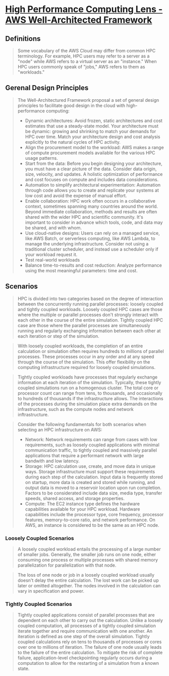 # [High Performance Computing Lens - AWS Well-Architected Framework](https://docs.aws.amazon.com/wellarchitected/latest/high-performance-computing-lens/welcome.html)

## Definitions
> Some vocabulary of the AWS Cloud may differ from common HPC terminology. For example, HPC users may refer to a server as a "node" while AWS refers to a virtual server as an "instance." When HPC users commonly speak of "jobs," AWS refers to them as "workloads."

## Gerenal Design Principles
> The Well-Architectured Framework proposal a set of general design principles to facilitate good design in the cloud with high-performance computing:
>- Dynamic architectures: Avoid frozen, static architectures and cost estimates that use a steady-state model. Your architecture must be dynamic: growing and shrinking to match your demands for HPC over time. Match your architecture design and cost analysis explicitly to the natural cycles of HPC activity.
>- Align the procurement model to the workload: AWS makes a range of compute procurement models available for the various HPC usage patterns.
>- Start from the data: Before you begin designing your architecture, you must have a clear picture of the data. Consider data origin, size, velocity, and updates. A holistic optimization of performance and cost focuses on compute and includes data considerations. 
>- Automation to simplify architectural experimentation: Automation through code allows you to create and replicate your systems at low cost and avoid the expense of manual effort.
>- Enable collaboration: HPC work often occurs in a collaborative context, sometimes spanning many countries around the world. Beyond immediate collaboration, methods and results are often shared with the wider HPC and scientific community. It's important to consider in advance which tools, code, and data may be shared, and with whom.
>- Use cloud-native designs: Users can rely on a managed service, like AWS Batch, or serverless computing, like AWS Lambda, to manage the underlying infrastructure. Consider not using a traditional cluster scheduler, and instead use a scheduler only if your workload request it.
>- Test real-world workloads
>- Balance time-to-results and cost reduction: Analyze performance using the most meaningful parameters: time and cost.

## Scenarios
> HPC is divided into two categories based on the degree of interaction between the concurrently running parallel processes: loosely coupled and tightly coupled workloads. Loosely coupled HPC cases are those where the multiple or parallel processes don't strongly interact with each other in the course of the entire simulation. Tightly coupled HPC case are those where the parallel processes are simultaneously running and regularly exchanging information between each other at each iteration or step of the simulation.

> With loosely coupled workloads, the completion of an entire calculation or simulation often requires hundreds to millions of parallel processes. These processes occur in any order and at any speed through the course of the simulation. This offer flexibility on the computing infrastructure required for loosely coupled simulations.

> Tightly coupled workloads have processes that regularly exchange information at each iteration of the simulation. Typically, these tightly coupled simulations run on a homogenous cluster. The total core or processor count can range from tens, to thousands, and occasionally to hundreds of thousands if the infrastructure allows. The interactions of the processes during the simulation place extra demands on the infrastructure, such as the compute nodes and network inftrastructure.

> Consider the following fundamentals for both scenarios when selecting an HPC infrastructure on AWS:
>- Network: Network requirements can range from cases with low requirements, such as loosely coupled applications with minimal communication traffic, to tightly coupled and massively parallel applications that require a performant network with large bandwith and low latency.
>- Storage: HPC calculation use, create, and move data in unique ways. Storage infrastructure must support these requirements during each step of the calculation. Input data is frequently stored on startup, more data is created and stored while running, and output data is moved to a reservoir location upon run completion. Factors to be considerated include data size, media type, transfer speeds, shared access, and storage properties.
>- Compute: The EC2 instance type defines the hardware capabilities available for your HPC workload. Hardware capabilities include the processor type, core frequency, processor features, memory-to-core ratio, and network performance. On AWS, an instance is considered to be the same as an HPC node.


### Loosely Coupled Scenarios
> A loosely coupled workload entails the processing of a large number of smaller jobs. Generally, the smaller job runs on one node, either consuming one process or multiple processes with shared memory parallelization for parallelization with that node.

> The loss of one node or job in a loosely coupled workload usually doesn't delay the entire calculation. The lost work can be picked up later or omitted altogether. The nodes involved in the calculation can vary in specification and power.

### Tightly Coupled Scenarios
> Tightly coupled applications consist of parallel processes that are dependent on each other to carry out the calculation. Unlike a loosely coupled computation, all processes of a tightly coupled simulation iterate together and require communication with one another. An iteration is defined as one step of the overall simulation. Tightly coupled calculations rely on tens to thousands of processes or cores over one to millions of iteration. The failure of one node usually leads to the failure of the entire calculation. To mitigate the risk of complete failure, application-level checkpointing regularly occurs during a computation to allow for the restarting of a simulation from a known state.